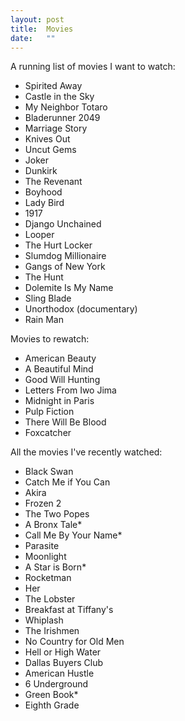 ```yaml
---
layout: post
title:  Movies
date:   ""
---
```


A running list of movies I want to watch:

- Spirited Away
- Castle in the Sky
- My Neighbor Totaro
- Bladerunner 2049
- Marriage Story
- Knives Out
- Uncut Gems
- Joker
- Dunkirk
- The Revenant
- Boyhood
- Lady Bird
- 1917
- Django Unchained
- Looper
- The Hurt Locker
- Slumdog Millionaire
- Gangs of New York
- The Hunt
- Dolemite Is My Name
- Sling Blade
- Unorthodox (documentary)
- Rain Man


Movies to rewatch:

- American Beauty
- A Beautiful Mind
- Good Will Hunting
- Letters From Iwo Jima
- Midnight in Paris
- Pulp Fiction
- There Will Be Blood
- Foxcatcher


All the movies I've recently watched:

- Black Swan
- Catch Me if You Can
- Akira
- Frozen 2
- The Two Popes
- A Bronx Tale*
- Call Me By Your Name*
- Parasite
- Moonlight
- A Star is Born*
- Rocketman
- Her
- The Lobster
- Breakfast at Tiffany's
- Whiplash
- The Irishmen
- No Country for Old Men
- Hell or High Water
- Dallas Buyers Club
- American Hustle
- 6 Underground
- Green Book*
- Eighth Grade